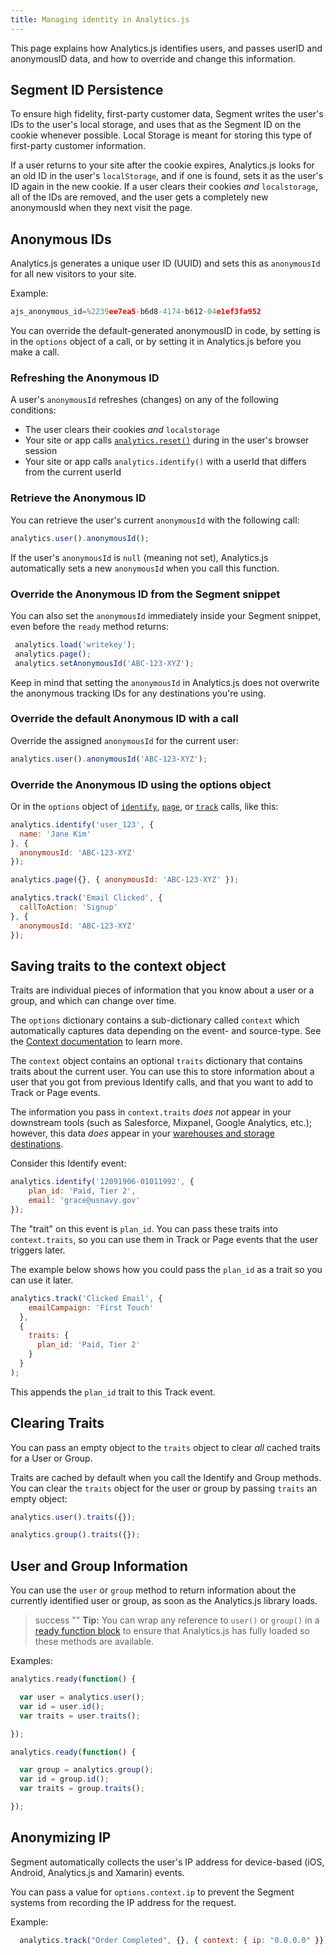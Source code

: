 ```yaml
---
title: Managing identity in Analytics.js
---
```


This page explains how Analytics.js identifies users, and passes userID and anonymousID data, and how to override and change this information.

## Segment ID Persistence

To ensure high fidelity, first-party customer data, Segment writes the user's IDs to the user's local storage, and uses that as the Segment ID on the cookie whenever possible. Local Storage is meant for storing this type of first-party customer information.

If a user returns to your site after the cookie expires, Analytics.js looks for an old ID in the user's `localStorage`, and if one is found, sets it as the user's ID again in the new cookie. If a user clears their cookies _and_ `localstorage`, all of the IDs are removed, and the user gets a completely new anonymousId when they next visit the page.

<!-- TODO: add info on how user and group info is stored - on cookie, in mem, in localStorage-->

<!-- TODO: also info on
- what is the userId
- what's it mean
- where's it set
- methods for working w/
- retrieving the userID  -->


## Anonymous IDs

Analytics.js generates a unique user ID (UUID) and sets this as `anonymousId` for all new visitors to your site.

<!-- TODO: explain when this happens - during lib init and before any device-mode dests load -  link to UUID format, you can override-->

Example:
```js
ajs_anonymous_id=%2239ee7ea5-b6d8-4174-b612-04e1ef3fa952
```

You can override the default-generated anonymousID in code, by setting is in the `options` object of a call, or by setting it in Analytics.js before you make a call. <!-- TODO: link to stuff below -->



### Refreshing the Anonymous ID

A user's `anonymousId` refreshes (changes) on any of the following conditions:

- The user clears their cookies _and_ `localstorage`
- Your site or app calls [`analytics.reset()`](/docs/connections/sources/catalog/libraries/website/javascript/#reset-or-logout) during in the user's browser session
- Your site or app calls `analytics.identify()` with a userId that differs from the current userId

### Retrieve the Anonymous ID

You can retrieve the user's current `anonymousId` with the following call:

```js
analytics.user().anonymousId();
```
If the user's `anonymousId` is `null` (meaning not set), Analytics.js automatically sets a new `anonymousId` when you call this function.


### Override the Anonymous ID from the Segment snippet

You can also set the `anonymousId` immediately inside your Segment snippet, even before the `ready` method returns:
<!-- TODO: explain when you would do this, when not to do this. What this buys you.-->

 ```js
  analytics.load('writekey');
  analytics.page();
  analytics.setAnonymousId('ABC-123-XYZ');
```

Keep in mind that setting the `anonymousId` in Analytics.js does not overwrite the anonymous tracking IDs for any destinations you're using.
<!-- TODO: device-mode dests can set an anonid - this is not the same. read the docs for each dest to find-->


### Override the default Anonymous ID with a call

Override the assigned `anonymousId` for the current user:
```js
analytics.user().anonymousId('ABC-123-XYZ');
```
<!-- TODO: explain when you would do this, when not to do this. What this buys you.
do this when - the standard UUID is not what you want, -->


### Override the Anonymous ID using the options object

<!-- LR TODO - tag P on the docs to make sure the payloads are correctly formed to show the options object -->
Or in the `options` object of [`identify`](/docs/connections/spec/identify/), [`page`](/docs/connections/spec/page/), or [`track`](/docs/connections/spec/track/) calls, like this:

<!-- TODO: add some padding between these because it's not clear how they follow. possible codetabs?-->

```js
analytics.identify('user_123', {
  name: 'Jane Kim'
}, {
  anonymousId: 'ABC-123-XYZ'
});
```

```js
analytics.page({}, { anonymousId: 'ABC-123-XYZ' });
```

```js
analytics.track('Email Clicked', {
  callToAction: 'Signup'
}, {
  anonymousId: 'ABC-123-XYZ'
});
```
<!-- TODO: P - does this persist in this method?-->

## Saving traits to the context object

Traits are individual pieces of information that you know about a user or a group, and which can change over time.

The `options` dictionary contains a sub-dictionary called `context` which automatically captures data depending on the event- and source-type. See the [Context documentation](https://segment.com/docs/connections/spec/common/#context) to learn more.

The `context` object contains an optional `traits` dictionary that contains traits about the current user. You can use this to store information about a user that you got from previous Identify calls, and that you want to add to Track or Page events.

The information you pass in `context.traits` _does not_ appear in your downstream tools (such as Salesforce, Mixpanel, Google Analytics, etc.); however, this data _does_ appear in your [warehouses and storage destinations](/docs/connections/storage/).

<!-- different from the options, probably different behavior, probably don't persist TODO:P check this pls :) -->

Consider this Identify event:

```js
analytics.identify('12091906-01011992', {
    plan_id: 'Paid, Tier 2',
    email: 'grace@usnavy.gov'
});
```

The "trait" on this event is `plan_id`. You can pass these traits into `context.traits`, so you can use them in Track or Page events that the user triggers later.

The example below shows how you could pass the `plan_id` as a trait so you can use it later.

```js
analytics.track('Clicked Email', {
  	emailCampaign: 'First Touch'
  },
  {
    traits: {
      plan_id: 'Paid, Tier 2'
    }
  }
);
```

This appends the `plan_id` trait to this Track event. <!-- TODO: P - check this behavior? Does it persist? Also please add the context object brackets)  This does _not_ add the name or email, since those traits are not in the `context` object. You must do this for every susbequent event you want these traits to appear on.-->



## Clearing Traits

You can pass an empty object to the `traits` object to clear _all_ cached traits for a User or Group.

Traits are cached by default when you call the Identify and Group methods. You can clear the `traits` object for the user or group by passing `traits` an empty object:

```js
analytics.user().traits({});
```
```js
analytics.group().traits({});
```



## User and Group Information

You can use the `user` or `group` method to return information about the currently identified user or group, as soon as the Analytics.js library loads.

<!-- TODO: retrieves info from cookie, if they have any info - maybe link to the top section-->


> success ""
> **Tip:** You can wrap any reference to `user()` or `group()` in a [ready function block](/docs/connections/sources/catalog/libraries/website/javascript#ready) to ensure that Analytics.js has fully loaded so these methods are available.

Examples:

```js
analytics.ready(function() {

  var user = analytics.user();
  var id = user.id();
  var traits = user.traits();

});
```

```js
analytics.ready(function() {

  var group = analytics.group();
  var id = group.id();
  var traits = group.traits();

});
```


## Anonymizing IP

Segment automatically collects the user's IP address for device-based (iOS, Android, Analytics.js and Xamarin) events.

You can pass a value for `options.context.ip` to prevent the Segment systems from recording the IP address for the request.
<!-- TODO have to send with every track call to anonymize & explicitly override. if you reset, then Seg defaults to the normal common/context behavior -->

Example:

```js
  analytics.track("Order Completed", {}, { context: { ip: "0.0.0.0" }});
```
